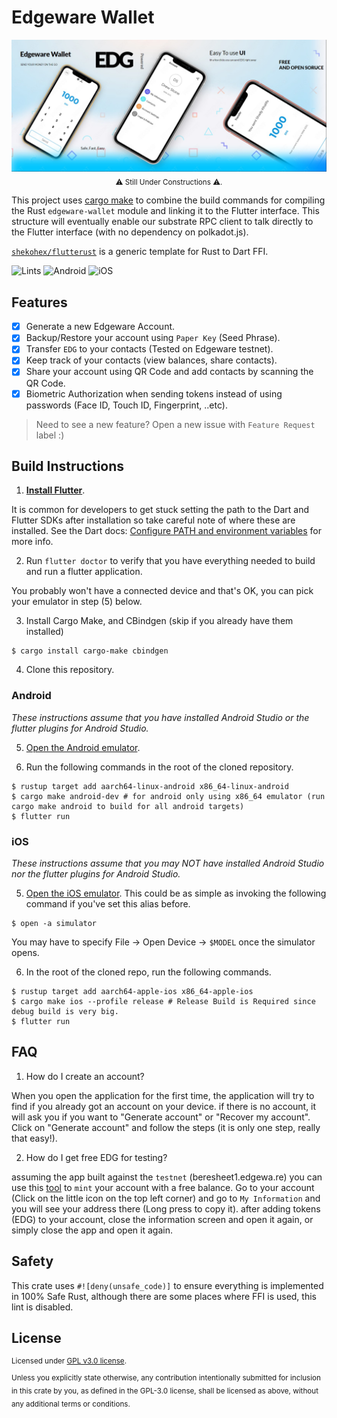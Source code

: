 # Edgeware Wallet

<div align="center">
  <img src="assets/promo.jpg" />
</div>

<div align="center">
  <sub>
      ⚠ Still Under Constructions ⚠.
  </sub>
</div>

This project uses [cargo make](https://github.com/sagiegurari/cargo-make) to combine the build commands for compiling the Rust `edgeware-wallet` module and linking it to the Flutter interface. This structure will eventually enable our substrate RPC client to talk directly to the Flutter interface (with no dependency on polkadot.js).

[`shekohex/flutterust`](https://github.com/shekohex/flutterust) is a generic template for Rust to Dart FFI.

![Lints](https://github.com/shekohex/edgeware-wallet/workflows/Lints/badge.svg)
![Android](https://github.com/shekohex/edgeware-wallet/workflows/Android/badge.svg)
![iOS](https://github.com/shekohex/edgeware-wallet/workflows/iOS/badge.svg)

## Features

-   [x] Generate a new Edgeware Account.
-   [x] Backup/Restore your account using `Paper Key` (Seed Phrase).
-   [x] Transfer `EDG` to your contacts (Tested on Edgeware testnet).
-   [x] Keep track of your contacts (view balances, share contacts).
-   [x] Share your account using QR Code and add contacts by scanning the QR Code.
-   [x] Biometric Authorization when sending tokens instead of using passwords (Face ID, Touch ID, Fingerprint, ..etc).

> Need to see a new feature? Open a new issue with `Feature Request` label :)

## Build Instructions

1. **[Install Flutter](https://flutter.dev/docs/get-started/install)**.

It is common for developers to get stuck setting the path to the Dart and Flutter SDKs after installation so take careful note of where these are installed. See the Dart docs: [Configure PATH and environment variables](https://dartcode.org/docs/configuring-path-and-environment-variables/) for more info.

2. Run `flutter doctor` to verify that you have everything needed to build and run a flutter application.

You probably won't have a connected device and that's OK, you can pick your emulator in step (5) below.

3. Install Cargo Make, and CBindgen (skip if you already have them installed)

```
$ cargo install cargo-make cbindgen
```

4. Clone this repository.

### Android

_These instructions assume that you have installed Android Studio or the flutter plugins for Android Studio._

5. [Open the Android emulator](https://developer.android.com/studio/run/emulator).

6. Run the following commands in the root of the cloned repository.

```
$ rustup target add aarch64-linux-android x86_64-linux-android
$ cargo make android-dev # for android only using x86_64 emulator (run cargo make android to build for all android targets)
$ flutter run
```

### iOS

_These instructions assume that you may NOT have installed Android Studio nor the flutter plugins for Android Studio._

5. [Open the iOS emulator](https://stackoverflow.com/questions/10379622/how-to-run-iphone-emulator-without-starting-xcode). This could be as simple as invoking the following command if you've set this alias before.

```
$ open -a simulator
```

You may have to specify File -> Open Device -> `$MODEL` once the simulator opens.

6. In the root of the cloned repo, run the following commands.

```
$ rustup target add aarch64-apple-ios x86_64-apple-ios
$ cargo make ios --profile release # Release Build is Required since debug build is very big.
$ flutter run
```

## FAQ

1. How do I create an account?

When you open the application for the first time, the application will try to find if you already got an account on your device.
if there is no account, it will ask you if you want to "Generate account" or "Recover my account".
Click on "Generate account" and follow the steps (it is only one step, really that easy!).

2. How do I get free EDG for testing?

assuming the app built against the `testnet` (beresheet1.edgewa.re) you can use this [tool](https://beresheet-faucet.vercel.app/) to `mint` your account with a free balance.
Go to your account (Click on the little icon on the top left corner) and go to `My Information` and you will see your address there (Long press to copy it).
after adding tokens (EDG) to your account, close the information screen and open it again, or simply close the app and open it again.

## Safety

This crate uses `#![deny(unsafe_code)]` to ensure everything is implemented in
100% Safe Rust, although there are some places where FFI is used, this lint is disabled.

## License

<sup>
Licensed under <a href="LICENSE">GPL v3.0 license</a>.
</sup>

<br/>

<sub>
Unless you explicitly state otherwise, any contribution intentionally submitted
for inclusion in this crate by you, as defined in the GPL-3.0 license, shall
be licensed as above, without any additional terms or conditions.
</sub>
